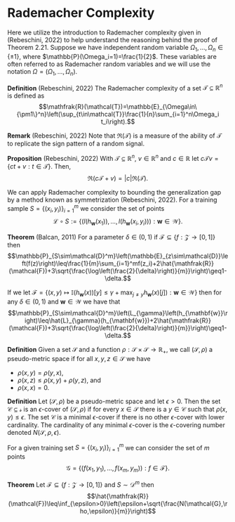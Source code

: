 # Rademacher Complexity

Here we utilize the introduction to Rademacher complexity given in (Rebeschini, 2022) to help understand the reasoning behind the proof of Theorem 2.21. Suppose we have independent random variable $\Omega_1,\dots,\Omega_n\in\{\pm1\}$, where $\mathbb{P}(\Omega_i=1)=\frac{1}{2}$. These variables are often referred to as Rademacher random variables and we will use the notation $\Omega=(\Omega_1,\dots,\Omega_n)$.

**Definition** (Rebeschini, 2022) The Rademacher complexity of a set $\mathcal{T}\subseteq\mathbb{R}^n$ is defined as $$\mathfrak{R}(\mathcal{T})=\mathbb{E}_{\Omega\in\{\pm1\}^n}\left(\sup_{t\in\mathcal{T}}\frac{1}{n}\sum_{i=1}^n\Omega_i t_i\right).$$

**Remark** (Rebeschini, 2022) Note that $\mathfrak{R}(\mathcal{T})$ is a measure of the ability of $\mathcal{T}$ to replicate the sign pattern of a random signal.

**Proposition** (Rebeschini, 2022) With $\mathcal{T}\subseteq\mathbb{R}^n$, $v\in\mathbb{R}^n$ and $c\in\mathbb{R}$ let $c\mathcal{T}v=\{ct+v:t\in\mathcal{T}\}$. Then, $$\mathfrak{R}(c\mathcal{T}+v)=\vert c\vert\mathfrak{R}(\mathcal{T}).$$

We can apply Rademacher complexity to bounding the generalization gap by a method known as symmetrization (Rebeschini, 2022). For a training sample $S=\{(x_i,y_i)\}_{i=1}^m$ we consider the set of points $$\mathcal{L}\circ S:=\left\{(l(h_{\mathbf{w}}(x_1)),\dots,l(h_{\mathbf{w}}(x_i,y_i))):\mathbf{w}\in\mathcal{W}\right\}.$$

**Theorem** (Balcan, 2011) For a parameter $\delta\in(0,1)$ if $\mathcal{F}\subseteq\{f:\mathcal{Z}\to[0,1]\}$ then $$\mathbb{P}_{S\sim\mathcal{D}^m}\left(\mathbb{E}_{z\sim\mathcal{D}}\left(f(z)\right)\leq\frac{1}{m}\sum_{i=1}^mf(z_i)+2\hat{\mathfrak{R}}(\mathcal{F})+3\sqrt{\frac{\log\left(\frac{2}{\delta}\right)}{m}}\right)\geq1-\delta.$$

If we let $\mathcal{F}=\left\{(x,y)\mapsto\mathbb{I}\left(h_{\mathbf{w}}(x))[y]\leq\gamma+\max_{j\neq y}h_{\mathbf{w}}(x)[j]\right):\mathbf{w}\in\mathcal{W}\right\}$ then for any $\delta\in(0,1)$ and $\mathbf{w}\in\mathcal{W}$ we have that $$\mathbb{P}_{S\sim\mathcal{D}^m}\left(L_{\gamma}\left(h_{\mathbf{w}}\right)\leq\hat{L}_{\gamma}(h_{\mathbf{w}})+2\hat{\mathfrak{R}}(\mathcal{F})+3\sqrt{\frac{\log\left(\frac{2}{\delta}\right)}{m}}\right)\geq1-\delta.$$

**Definition** Given a set $\mathcal{S}$ and a function $\rho:\mathcal{S}\times\mathcal{S}\to\mathbb{R}_+$, we call $(\mathcal{S},\rho)$ a pseudo-metric space if for all $x,y,z\in\mathcal{S}$ we have
- $\rho(x,y)=\rho(y,x)$,
- $\rho(x,z)\leq\rho(x,y)+\rho(y,z)$, and
- $\rho(x,x)=0$.

**Definition** Let $(\mathcal{S},\rho)$ be a pseudo-metric space and let $\epsilon>0$. Then the set $\mathcal{C}\subseteq\mathcal{s}$ is an $\epsilon$-cover of $(\mathcal{S},\rho)$ if for every $x\in\mathcal{S}$ there is a $y\in\mathcal{C}$ such that $\rho(x,y)\leq\epsilon$. The set $\mathcal{C}$ is a minimal $\epsilon$-cover if there is no other $\epsilon$-cover with lower cardinality. The cardinality of any minimal $\epsilon$-cover is the $\epsilon$-covering number denoted $N(\mathcal{S},\rho,\epsilon)$.

For a given training set $S=\{(x_i,y_i)\}_{i=1}^m$ we can consider the set of $m$ points $$\mathcal{G}=\{(f(x_1,y_1),\dots,f(x_m,y_m)):f\in\mathcal{F}\}.$$

**Theorem** Let $\mathcal{F}\subseteq\{f:\mathcal{Z}\to[0,1]\}$ and $S\sim\mathcal{D}^m$ then $$\hat{\mathfrak{R}}(\mathcal{F})\leq\inf_{\epsilon>0}\left(\epsilon+\sqrt{\frac{N(\mathcal{G},\rho,\epsilon)}{m}}\right)$$